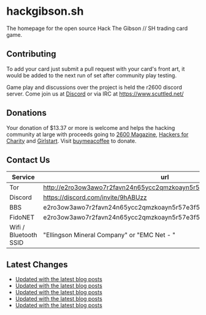 # hackgibson.sh
The homepage for the open source Hack The Gibson // SH trading card game.


## Contributing

To add your card just submit a pull request with your card's front art, it would be added to the next run of set after community play testing.

Game play and discussions over the project is held the r2600 discord server. Come join us at [Discord](https://discord.com/invite/9hABUzz) or via IRC at https://www.scuttled.net/


## Donations

Your donation of $13.37 or more is welcome and helps the hacking community at large with proceeds going to [2600 Magazine](https://2600.com/), [Hackers for Charity](https://hackersforcharity.org) and [Girlstart](https://girlstart.org).  Visit [buymeacoffee](https://www.buymeacoffee.com/hackgibson.sh) to donate.


## Contact Us

Service | url
-|-
Tor | http://e2ro3ow3awo7r2favn24n65ycc2qmzkoayn5r57e3f56nvjwdcgg32ad.onion
Discord | https://discord.com/invite/9hABUzz
BBS | e2ro3ow3awo7r2favn24n65ycc2qmzkoayn5r57e3f56nvjwdcgg32ad.onion:23
FidoNET | e2ro3ow3awo7r2favn24n65ycc2qmzkoayn5r57e3f56nvjwdcgg32ad.onion:24554
Wifi / Bluetooth SSID | "Ellingson Mineral Company" or "EMC Net - <fidonet address>"

## Latest Changes
<!-- BLOG-POST-LIST:START -->
- [Updated with the latest blog posts](https://github.com/DFW2600/hackgibson.sh/commit/46eb0fbe511d42a0aef2402fd148c32bc2a1851a)
- [Updated with the latest blog posts](https://github.com/DFW2600/hackgibson.sh/commit/b5f2381ad6b65db6e54dfbfe7bd03e3377ce9e20)
- [Updated with the latest blog posts](https://github.com/DFW2600/hackgibson.sh/commit/b3459a496c81136f84c5345b6e8eba005014bb14)
- [Updated with the latest blog posts](https://github.com/DFW2600/hackgibson.sh/commit/cb3dc1155778d2850a41366be056c9ad947e93e7)
- [Updated with the latest blog posts](https://github.com/DFW2600/hackgibson.sh/commit/b290818e995bbdd545b3edf7fbfe7a1a0ccaff36)
<!-- BLOG-POST-LIST:END -->
